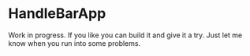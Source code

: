 HandleBarApp
================

Work in progress. If you like you can build it and give it a try. Just let me know when you run into some problems.
